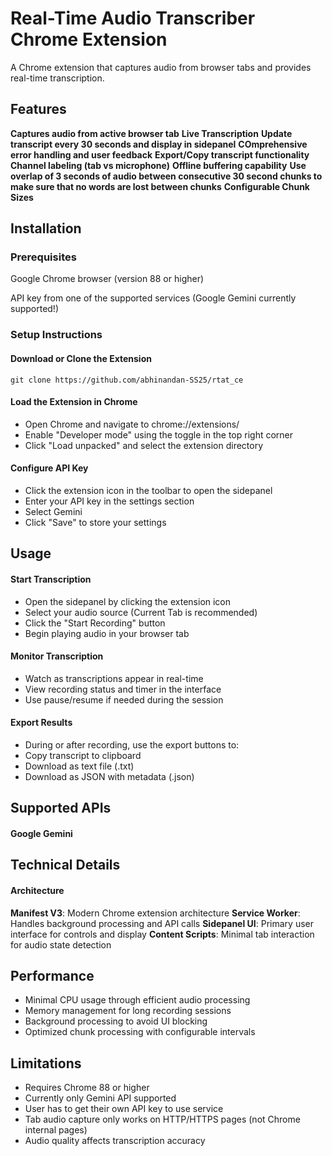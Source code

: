 # Real-Time Audio Transcriber Chrome Extension
A Chrome extension that captures audio from browser tabs and provides real-time transcription.

## Features
**Captures audio from active browser tab**
**Live Transcription**
**Update transcript every 30 seconds and display in sidepanel**
**COmprehensive error handling and user feedback**
**Export/Copy transcript functionality**
**Channel labeling (tab vs microphone)**
**Offline buffering capability**
**Use overlap of 3 seconds of audio between consecutive 30 second chunks to make sure that no words are lost between chunks**
**Configurable Chunk Sizes**

## Installation
### Prerequisites
Google Chrome browser (version 88 or higher)

API key from one of the supported services (Google Gemini currently supported!)

### Setup Instructions
#### Download or Clone the Extension
`git clone https://github.com/abhinandan-SS25/rtat_ce`
#### Load the Extension in Chrome

- Open Chrome and navigate to chrome://extensions/
- Enable "Developer mode" using the toggle in the top right corner
- Click "Load unpacked" and select the extension directory

#### Configure API Key

- Click the extension icon in the toolbar to open the sidepanel
- Enter your API key in the settings section
- Select Gemini
- Click "Save" to store your settings

## Usage
#### Start Transcription

- Open the sidepanel by clicking the extension icon
- Select your audio source (Current Tab is recommended)
- Click the "Start Recording" button
- Begin playing audio in your browser tab

#### Monitor Transcription

- Watch as transcriptions appear in real-time
- View recording status and timer in the interface
- Use pause/resume if needed during the session

#### Export Results

- During or after recording, use the export buttons to:
- Copy transcript to clipboard
- Download as text file (.txt)
- Download as JSON with metadata (.json)

## Supported APIs
#### Google Gemini 

## Technical Details
#### Architecture
**Manifest V3**: Modern Chrome extension architecture
**Service Worker**: Handles background processing and API calls
**Sidepanel UI**: Primary user interface for controls and display
**Content Scripts**: Minimal tab interaction for audio state detection

## Performance
- Minimal CPU usage through efficient audio processing
- Memory management for long recording sessions
- Background processing to avoid UI blocking
- Optimized chunk processing with configurable intervals

## Limitations
- Requires Chrome 88 or higher
- Currently only Gemini API supported
- User has to get their own API key to use service
- Tab audio capture only works on HTTP/HTTPS pages (not Chrome internal pages)
- Audio quality affects transcription accuracy